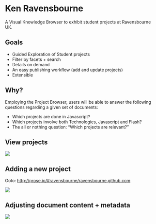 # Ken Ravensbourne

A Visual Knowledge Browser to exhibit student projects at Ravensbourne UK.

## Goals

- Guided Exploration of Student projects
- Filter by facets + search
- Details on demand
- An easy publishing workflow (add and update projects)
- Extensible


## Why?

Employing the Project Browser, users will be able to answer the following questions regarding a given set of documents:
- Which projects are done in Javascript?
- Which projects involve both Technologies, Javascript and Flash?
- The all or nothing question: “Which projects are relevant?”


## View projects

![](http://f.cl.ly/items/152u330J0N3i3l0a432R/layout.png)

## Adding a new project

Goto: http://prose.io/#ravensbourne/ravensbourne.github.com

![](http://f.cl.ly/items/3T0F1Y0Z3D1V0h2Z3y2T/Screen%20Shot%202012-10-05%20at%203.45.19%20PM.png)


## Adjusting document content + metadata

![](http://f.cl.ly/items/351S1k1u0P2q2T1D2F1I/Screen%20Shot%202012-10-05%20at%203.45.39%20PM.png)